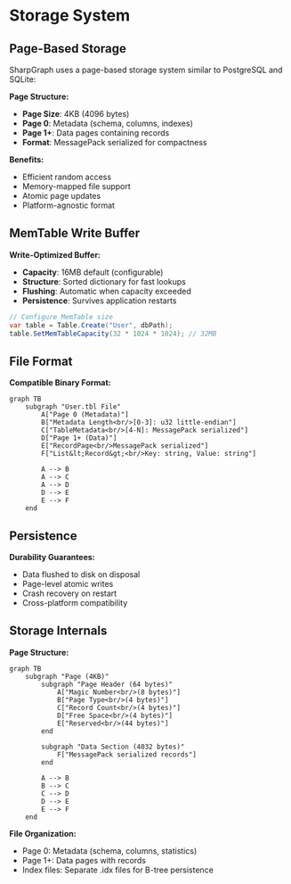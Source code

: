 # Storage System

## Page-Based Storage

SharpGraph uses a page-based storage system similar to PostgreSQL and SQLite:

**Page Structure:**
- **Page Size**: 4KB (4096 bytes)
- **Page 0**: Metadata (schema, columns, indexes)
- **Page 1+**: Data pages containing records
- **Format**: MessagePack serialized for compactness

**Benefits:**
- Efficient random access
- Memory-mapped file support
- Atomic page updates
- Platform-agnostic format

## MemTable Write Buffer

**Write-Optimized Buffer:**
- **Capacity**: 16MB default (configurable)
- **Structure**: Sorted dictionary for fast lookups
- **Flushing**: Automatic when capacity exceeded
- **Persistence**: Survives application restarts

```csharp
// Configure MemTable size
var table = Table.Create("User", dbPath);
table.SetMemTableCapacity(32 * 1024 * 1024); // 32MB
```

## File Format

**Compatible Binary Format:**

```mermaid
graph TB
    subgraph "User.tbl File"
        A["Page 0 (Metadata)"]
        B["Metadata Length<br/>[0-3]: u32 little-endian"]
        C["TableMetadata<br/>[4-N]: MessagePack serialized"]
        D["Page 1+ (Data)"]
        E["RecordPage<br/>MessagePack serialized"]
        F["List&lt;Record&gt;<br/>Key: string, Value: string"]
        
        A --> B
        A --> C
        A --> D
        D --> E
        E --> F
    end
```

## Persistence

**Durability Guarantees:**
- Data flushed to disk on disposal
- Page-level atomic writes
- Crash recovery on restart
- Cross-platform compatibility

## Storage Internals

**Page Structure:**

```mermaid
graph TB
    subgraph "Page (4KB)"
        subgraph "Page Header (64 bytes)"
            A["Magic Number<br/>(8 bytes)"]
            B["Page Type<br/>(4 bytes)"]
            C["Record Count<br/>(4 bytes)"]
            D["Free Space<br/>(4 bytes)"]
            E["Reserved<br/>(44 bytes)"]
        end
        
        subgraph "Data Section (4032 bytes)"
            F["MessagePack serialized records"]
        end
        
        A --> B
        B --> C
        C --> D
        D --> E
        E --> F
    end
```

**File Organization:**
- Page 0: Metadata (schema, columns, statistics)
- Page 1+: Data pages with records
- Index files: Separate .idx files for B-tree persistence
